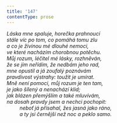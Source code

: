 ```yaml
---
title: '147'
contentType: prose
---
```


<section>

_Láska mne spaluje, horečka prahnoucí  
stále víc po tom, co pomáhá tomu zlu  
a co je živinou mé dlouhé nemoci,  
ve které nacházím chorobnou potěchu.  
Můj rozum, léčitel mé lásky, rozhněván,  
že se jím neřídím, že nedbám jeho rad,  
mne opustil a já zoufalý poznávám  
pravdivost výstrahy: toužit je umírat.  
Mně není pomoci, můj rozum je ten tam,  
je jako šílený a nenachází klid;  
jak blázen přemýšlím a také mluvívám,  
na dosah pravdy jsem a nechci pochopit:  
         neboť já přísahal, žes jasná jako ráno,  
         a ty jsi černější než noc a peklo samo._

</section>
